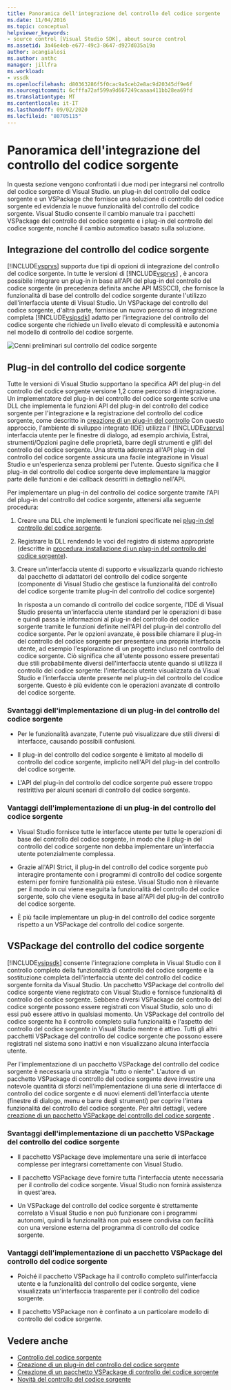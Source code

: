 ```yaml
---
title: Panoramica dell'integrazione del controllo del codice sorgente | Microsoft Docs
ms.date: 11/04/2016
ms.topic: conceptual
helpviewer_keywords:
- source control [Visual Studio SDK], about source control
ms.assetid: 3a46e4eb-e677-49c3-8647-d927d035a19a
author: acangialosi
ms.author: anthc
manager: jillfra
ms.workload:
- vssdk
ms.openlocfilehash: d80363286f5f0cac9a5ceb2e8ac9d20345df9e6f
ms.sourcegitcommit: 6cfffa72af599a9d667249caaaa411bb28ea69fd
ms.translationtype: MT
ms.contentlocale: it-IT
ms.lasthandoff: 09/02/2020
ms.locfileid: "80705115"
---
```

# <a name="source-control-integration-overview"></a>Panoramica dell'integrazione del controllo del codice sorgente
In questa sezione vengono confrontati i due modi per integrarsi nel controllo del codice sorgente di Visual Studio. un plug-in del controllo del codice sorgente e un VSPackage che fornisce una soluzione di controllo del codice sorgente ed evidenzia le nuove funzionalità del controllo del codice sorgente. Visual Studio consente il cambio manuale tra i pacchetti VSPackage del controllo del codice sorgente e i plug-in del controllo del codice sorgente, nonché il cambio automatico basato sulla soluzione.

## <a name="source-control-integration"></a>Integrazione del controllo del codice sorgente
 [!INCLUDE[vsprvs](../../code-quality/includes/vsprvs_md.md)] supporta due tipi di opzioni di integrazione del controllo del codice sorgente. In tutte le versioni di [!INCLUDE[vsprvs](../../code-quality/includes/vsprvs_md.md)] , è ancora possibile integrare un plug-in in base all'API del plug-in del controllo del codice sorgente (in precedenza definita anche API MSSCCI), che fornisce la funzionalità di base del controllo del codice sorgente durante l'utilizzo dell'interfaccia utente di Visual Studio. Un VSPackage del controllo del codice sorgente, d'altra parte, fornisce un nuovo percorso di integrazione completa [!INCLUDE[vsipsdk](../../extensibility/includes/vsipsdk_md.md)] adatto per l'integrazione del controllo del codice sorgente che richiede un livello elevato di complessità e autonomia nel modello di controllo del codice sorgente.

 ![Cenni preliminari sul controllo del codice sorgente](../../extensibility/internals/media/sourcectnrloverview.gif "SourceCtnrlOverview")

## <a name="source-control-plug-in"></a>Plug-in del controllo del codice sorgente
 Tutte le versioni di Visual Studio supportano la specifica API del plug-in del controllo del codice sorgente versione 1,2 come percorso di integrazione. Un implementatore del plug-in del controllo del codice sorgente scrive una DLL che implementa le funzioni API del plug-in del controllo del codice sorgente per l'integrazione e la registrazione del controllo del codice sorgente, come descritto in [creazione di un plug-in del controllo](../../extensibility/internals/creating-a-source-control-plug-in.md) Con questo approccio, l'ambiente di sviluppo integrato (IDE) utilizza l' [!INCLUDE[vsprvs](../../code-quality/includes/vsprvs_md.md)] interfaccia utente per le finestre di dialogo, ad esempio archivia, Estrai, strumenti/Opzioni pagine delle proprietà, barre degli strumenti e glifi del controllo del codice sorgente. Una stretta aderenza all'API plug-in del controllo del codice sorgente assicura una facile integrazione in Visual Studio e un'esperienza senza problemi per l'utente. Questo significa che il plug-in del controllo del codice sorgente deve implementare la maggior parte delle funzioni e dei callback descritti in dettaglio nell'API.

 Per implementare un plug-in del controllo del codice sorgente tramite l'API del plug-in del controllo del codice sorgente, attenersi alla seguente procedura:

1. Creare una DLL che implementi le funzioni specificate nei [plug-in del controllo del codice sorgente](../../extensibility/source-control-plug-ins.md).

2. Registrare la DLL rendendo le voci del registro di sistema appropriate (descritte in [procedura: installazione di un plug-in del controllo del codice sorgente](../../extensibility/internals/how-to-install-a-source-control-plug-in.md)).

3. Creare un'interfaccia utente di supporto e visualizzarla quando richiesto dal pacchetto di adattatori del controllo del codice sorgente (componente di Visual Studio che gestisce la funzionalità del controllo del codice sorgente tramite plug-in del controllo del codice sorgente)

   In risposta a un comando di controllo del codice sorgente, l'IDE di Visual Studio presenta un'interfaccia utente standard per le operazioni di base e quindi passa le informazioni al plug-in del controllo del codice sorgente tramite le funzioni definite nell'API del plug-in del controllo del codice sorgente. Per le opzioni avanzate, è possibile chiamare il plug-in del controllo del codice sorgente per presentare una propria interfaccia utente, ad esempio l'esplorazione di un progetto incluso nel controllo del codice sorgente. Ciò significa che all'utente possono essere presentati due stili probabilmente diversi dell'interfaccia utente quando si utilizza il controllo del codice sorgente: l'interfaccia utente visualizzata da Visual Studio e l'interfaccia utente presente nel plug-in del controllo del codice sorgente. Questo è più evidente con le operazioni avanzate di controllo del codice sorgente.

### <a name="drawbacks-to-implementing-a-source-control-plug-in"></a>Svantaggi dell'implementazione di un plug-in del controllo del codice sorgente

- Per le funzionalità avanzate, l'utente può visualizzare due stili diversi di interfacce, causando possibili confusioni.

- Il plug-in del controllo del codice sorgente è limitato al modello di controllo del codice sorgente, implicito nell'API del plug-in del controllo del codice sorgente.

- L'API del plug-in del controllo del codice sorgente può essere troppo restrittiva per alcuni scenari di controllo del codice sorgente.

### <a name="advantages-to-implementing-a-source-control-plug-in"></a>Vantaggi dell'implementazione di un plug-in del controllo del codice sorgente

- Visual Studio fornisce tutte le interfacce utente per tutte le operazioni di base del controllo del codice sorgente, in modo che il plug-in del controllo del codice sorgente non debba implementare un'interfaccia utente potenzialmente complessa.

- Grazie all'API Strict, il plug-in del controllo del codice sorgente può interagire prontamente con i programmi di controllo del codice sorgente esterni per fornire funzionalità più estese. Visual Studio non è rilevante per il modo in cui viene eseguita la funzionalità del controllo del codice sorgente, solo che viene eseguita in base all'API del plug-in del controllo del codice sorgente.

- È più facile implementare un plug-in del controllo del codice sorgente rispetto a un VSPackage del controllo del codice sorgente.

## <a name="source-control-vspackage"></a>VSPackage del controllo del codice sorgente
 [!INCLUDE[vsipsdk](../../extensibility/includes/vsipsdk_md.md)] consente l'integrazione completa in Visual Studio con il controllo completo della funzionalità di controllo del codice sorgente e la sostituzione completa dell'interfaccia utente del controllo del codice sorgente fornita da Visual Studio. Un pacchetto VSPackage del controllo del codice sorgente viene registrato con Visual Studio e fornisce funzionalità di controllo del codice sorgente. Sebbene diversi VSPackage del controllo del codice sorgente possono essere registrati con Visual Studio, solo uno di essi può essere attivo in qualsiasi momento. Un VSPackage del controllo del codice sorgente ha il controllo completo sulla funzionalità e l'aspetto del controllo del codice sorgente in Visual Studio mentre è attivo. Tutti gli altri pacchetti VSPackage del controllo del codice sorgente che possono essere registrati nel sistema sono inattivi e non visualizzano alcuna interfaccia utente.

 Per l'implementazione di un pacchetto VSPackage del controllo del codice sorgente è necessaria una strategia "tutto o niente". L'autore di un pacchetto VSPackage di controllo del codice sorgente deve investire una notevole quantità di sforzi nell'implementazione di una serie di interfacce di controllo del codice sorgente e di nuovi elementi dell'interfaccia utente (finestre di dialogo, menu e barre degli strumenti) per coprire l'intera funzionalità del controllo del codice sorgente. Per altri dettagli, vedere [creazione di un pacchetto VSPackage del controllo del codice sorgente](../../extensibility/internals/creating-a-source-control-vspackage.md) .

### <a name="drawbacks-to-implementing-a-source-control-vspackage"></a>Svantaggi dell'implementazione di un pacchetto VSPackage del controllo del codice sorgente

- Il pacchetto VSPackage deve implementare una serie di interfacce complesse per integrarsi correttamente con Visual Studio.

- Il pacchetto VSPackage deve fornire tutta l'interfaccia utente necessaria per il controllo del codice sorgente. Visual Studio non fornirà assistenza in quest'area.

- Un VSPackage del controllo del codice sorgente è strettamente correlato a Visual Studio e non può funzionare con i programmi autonomi, quindi la funzionalità non può essere condivisa con facilità con una versione esterna del programma di controllo del codice sorgente.

### <a name="advantages-to-implementing-a-source-control-vspackage"></a>Vantaggi dell'implementazione di un pacchetto VSPackage del controllo del codice sorgente

- Poiché il pacchetto VSPackage ha il controllo completo sull'interfaccia utente e la funzionalità del controllo del codice sorgente, viene visualizzata un'interfaccia trasparente per il controllo del codice sorgente.

- Il pacchetto VSPackage non è confinato a un particolare modello di controllo del codice sorgente.

## <a name="see-also"></a>Vedere anche
- [Controllo del codice sorgente](../../extensibility/internals/source-control.md)
- [Creazione di un plug-in del controllo del codice sorgente](../../extensibility/internals/creating-a-source-control-plug-in.md)
- [Creazione di un pacchetto VSPackage di controllo del codice sorgente](../../extensibility/internals/creating-a-source-control-vspackage.md)
- [Novità del controllo del codice sorgente](../../extensibility/internals/what-s-new-in-source-control.md)
